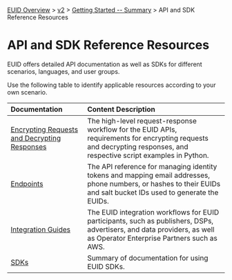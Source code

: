[EUID Overview](../../../README.md) > [v2](../summary-doc-v2.md) > [Getting Started -- Summary](gs-summary.md) > API and SDK Reference Resources

# API and SDK Reference Resources

EUID offers detailed API documentation as well as SDKs for different scenarios, languages, and user groups.

Use the following table to identify applicable resources according to your own scenario.

| Documentation | Content Description |
| :--- | :--- |
| [Encrypting Requests and Decrypting Responses](gs-encryption-decryption.md) | The high-level request-response workflow for the EUID APIs, requirements for encrypting requests and decrypting responses, and respective script examples in Python.  |
| [Endpoints](../endpoints/summary-endpoints.md) | The API reference for managing identity tokens and mapping email addresses, phone numbers, or hashes to their EUIDs and salt bucket IDs used to generate the EUIDs. |
| [Integration Guides](../guides/summary-guides.md) | The EUID integration workflows for EUID participants, such as publishers, DSPs, advertisers, and data providers, as well as Operator Enterprise Partners such as AWS. |
| [SDKs](../sdks/summary-sdks.md) | Summary of documentation for using EUID SDKs. | 